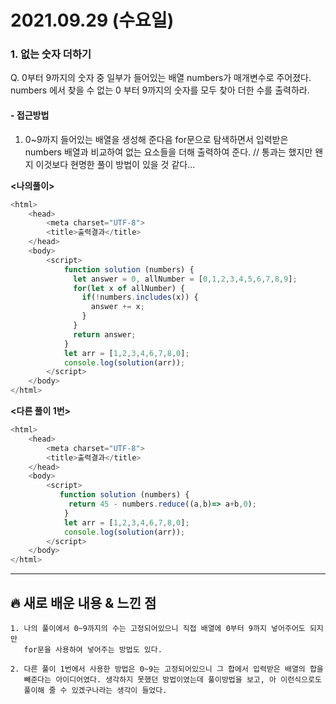 # 2021.09.29 (수요일)
### **1. 없는 숫자 더하기**

Q. 0부터 9까지의 숫자 중 일부가 들어있는 배열 numbers가 매개변수로 주어졌다.
   numbers 에서 찾을 수 없는 0 부터 9까지의 숫자를 모두 찾아 더한 수를 출력하라.

#### -  접근방법

1. 0~9까지 들어있는 배열을 생성해 준다음 for문으로 탐색하면서 
   입력받은 numbers 배열과 비교하여 없는 요소들을 더해 출력하여 준다. 
   // 통과는 했지만 왠지 이것보다 현명한 풀이 방법이 있을 것 같다...

 
**<나의풀이>**
```javascript
<html>
    <head>
        <meta charset="UTF-8">
        <title>출력결과</title>
    </head>
    <body>
        <script>
            function solution (numbers) {
              let answer = 0, allNumber = [0,1,2,3,4,5,6,7,8,9];
              for(let x of allNumber) {
                if(!numbers.includes(x)) {
                  answer += x;
                }
              }
              return answer;
            }
            let arr = [1,2,3,4,6,7,8,0];
            console.log(solution(arr));
        </script>
    </body>
</html>
```


**<다른 풀이 1번>**
```javascript
<html>
    <head>
        <meta charset="UTF-8">
        <title>출력결과</title>
    </head>
    <body>
        <script>
           function solution (numbers) {
             return 45 - numbers.reduce((a,b)=> a+b,0);
            }
            let arr = [1,2,3,4,6,7,8,0];
            console.log(solution(arr));
        </script>
    </body>
</html>
```

---
##  **🔥 새로 배운 내용 & 느낀 점**
    1. 나의 풀이에서 0~9까지의 수는 고정되어있으니 직접 배열에 0부터 9까지 넣어주어도 되지만
       for문을 사용하여 넣어주는 방법도 있다.
    
    2. 다른 풀이 1번에서 사용한 방법은 0~9는 고정되어있으니 그 합에서 입력받은 배열의 합을 
       빼준다는 아이디어였다. 생각하지 못했던 방법이였는데 풀이방법을 보고, 아 이런식으로도 
       풀이해 줄 수 있겠구나라는 생각이 들었다.